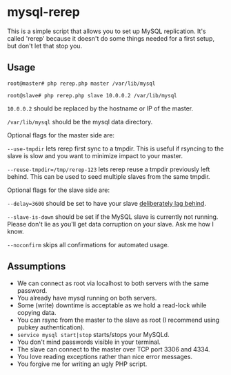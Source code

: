 # mysql-rerep

This is a simple script that allows you to set up MySQL replication. It's called 'rerep' because it doesn't do some things needed for a first setup, but don't let that stop you.

## Usage

```
root@master# php rerep.php master /var/lib/mysql

root@slave# php rerep.php slave 10.0.0.2 /var/lib/mysql
```

`10.0.0.2` should be replaced by the hostname or IP of the master.

`/var/lib/mysql` should be the mysql data directory.

Optional flags for the master side are:

`--use-tmpdir` lets rerep first sync to a tmpdir. This is useful if rsyncing to the slave is slow and you want to minimize impact to your master.

`--reuse-tmpdir=/tmp/rerep-123` lets rerep reuse a tmpdir previously left behind. This can be used to seed multiple slaves from the same tmpdir.

Optional flags for the slave side are:

`--delay=3600` should be set to have your slave [deliberately lag behind](https://dev.mysql.com/doc/refman/5.7/en/replication-delayed.html).

`--slave-is-down` should be set if the MySQL slave is currently not running. Please don't lie as you'll get data corruption on your slave. Ask me how I know.

`--noconfirm` skips all confirmations for automated usage.

## Assumptions

* We can connect as root via localhost to both servers with the same password.
* You already have mysql running on both servers.
* Some (write) downtime is acceptable as we hold a read-lock while copying data.
* You can rsync from the master to the slave as root (I recommend using pubkey authentication).
* `service mysql start|stop` starts/stops your MySQLd.
* You don't mind passwords visible in your terminal.
* The slave can connect to the master over TCP port 3306 and 4334.
* You love reading exceptions rather than nice error messages.
* You forgive me for writing an ugly PHP script.
